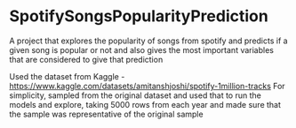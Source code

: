 # SpotifySongsPopularityPrediction
A project that explores the popularity of songs from spotify and predicts if a given song is popular or not and also gives the most important variables that are considered to give that prediction

Used the dataset from Kaggle - https://www.kaggle.com/datasets/amitanshjoshi/spotify-1million-tracks
For simplicity, sampled from the original dataset and used that to run the models and explore, taking 5000 rows from each year and made sure that the sample was representative of the original sample

